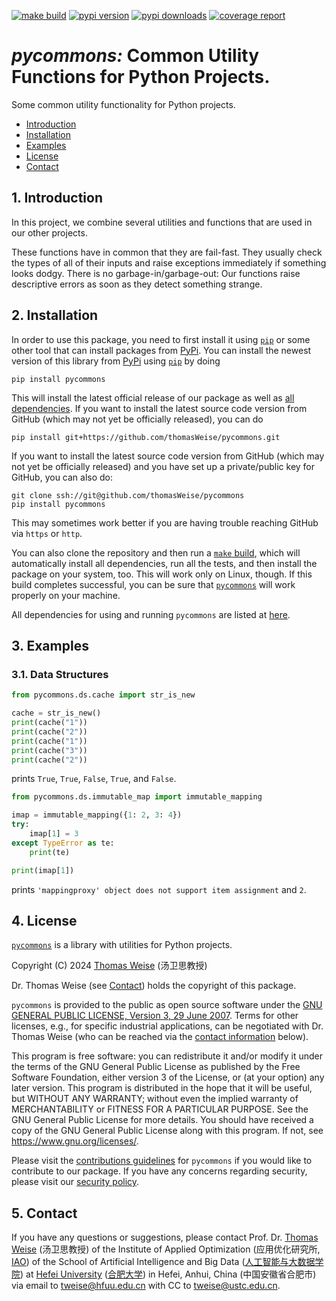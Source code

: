 [![make build](https://github.com/thomasWeise/pycommons/actions/workflows/build.yml/badge.svg)](https://github.com/thomasWeise/pycommons/actions/workflows/build.yml)
[![pypi version](https://img.shields.io/pypi/v/pycommons)](https://pypi.org/project/pycommons)
[![pypi downloads](https://img.shields.io/pypi/dw/pycommons.svg)](https://pypistats.org/packages/pycommons)
[![coverage report](https://thomasweise.github.io/pycommons/tc/badge.svg)](https://thomasweise.github.io/pycommons/tc/index.html)

# *pycommons:* Common Utility Functions for Python Projects.

Some common utility functionality for Python projects.

- [Introduction](#1-introduction)
- [Installation](#2-installation)
- [Examples](#3-examples)
- [License](#4-license)
- [Contact](#5-contact)


## 1. Introduction

In this project, we combine several utilities and functions that are used in our other projects.

These functions have in common that they are fail-fast.
They usually check the types of all of their inputs and raise exceptions immediately if something looks dodgy.
There is no garbage-in/garbage-out:
Our functions raise descriptive errors as soon as they detect something strange.


## 2. Installation

In order to use this package, you need to first install it using [`pip`](https://pypi.org/project/pip/) or some other tool that can install packages from [PyPi](https://pypi.org).
You can install the newest version of this library from [PyPi](https://pypi.org/project/pycommons/) using [`pip`](https://pypi.org/project/pip/) by doing

```shell
pip install pycommons
```

This will install the latest official release of our package as well as [all dependencies](https://thomasweise.github.io/pycommons/requirements_txt.html).
If you want to install the latest source code version from GitHub (which may not yet be officially released), you can do

```shell
pip install git+https://github.com/thomasWeise/pycommons.git
```

If you want to install the latest source code version from GitHub (which may not yet be officially released) and you have set up a private/public key for GitHub, you can also do:

```shell
git clone ssh://git@github.com/thomasWeise/pycommons
pip install pycommons
```

This may sometimes work better if you are having trouble reaching GitHub via `https` or `http`.

You can also clone the repository and then run a [`make` build](https://thomasweise.github.io/pycommons/Makefile.html), which will automatically install all dependencies, run all the tests, and then install the package on your system, too.
This will work only on Linux, though.
If this build completes successful, you can be sure that [`pycommons`](https://thomasweise.github.io/pycommons) will work properly on your machine.

All dependencies for using and running `pycommons` are listed at [here](https://thomasweise.github.io/pycommons/requirements_txt.html).


## 3. Examples

### 3.1. Data Structures

```python
from pycommons.ds.cache import str_is_new

cache = str_is_new()
print(cache("1"))
print(cache("2"))
print(cache("1"))
print(cache("3"))
print(cache("2"))
```

prints `True`, `True`, `False`, `True`, and `False`.

```python
from pycommons.ds.immutable_map import immutable_mapping

imap = immutable_mapping({1: 2, 3: 4})
try:
    imap[1] = 3
except TypeError as te:
    print(te)

print(imap[1])
```

prints `'mappingproxy' object does not support item assignment` and `2`.

## 4. License

[`pycommons`](https://thomasweise.github.io/pycommons) is a library with utilities for Python projects.

Copyright (C) 2024  [Thomas Weise](http://iao.hfuu.edu.cn/5) (汤卫思教授)

Dr. Thomas Weise (see [Contact](#5-contact)) holds the copyright of this package.

`pycommons` is provided to the public as open source software under the [GNU GENERAL PUBLIC LICENSE, Version 3, 29 June 2007](https://thomasweise.github.io/pycommons/LICENSE.html).
Terms for other licenses, e.g., for specific industrial applications, can be negotiated with Dr. Thomas Weise (who can be reached via the [contact information](#5-contact) below).

This program is free software: you can redistribute it and/or modify it under the terms of the GNU General Public License as published by the Free Software Foundation, either version 3 of the License, or (at your option) any later version.
This program is distributed in the hope that it will be useful, but WITHOUT ANY WARRANTY; without even the implied warranty of MERCHANTABILITY or FITNESS FOR A PARTICULAR PURPOSE. See the GNU General Public License for more details.
You should have received a copy of the GNU General Public License along with this program.
If not, see <https://www.gnu.org/licenses/>.

Please visit the [contributions guidelines](https://thomasweise.github.io/pycommons/CONTRIBUTING_md.html) for `pycommons` if you would like to contribute to our package.
If you have any concerns regarding security, please visit our [security policy](https://thomasweise.github.io/pycommons/SECURITY_md.html).


## 5. Contact

If you have any questions or suggestions, please contact
Prof. Dr. [Thomas Weise](http://iao.hfuu.edu.cn/5) (汤卫思教授) of the 
Institute of Applied Optimization (应用优化研究所, [IAO](http://iao.hfuu.edu.cn)) of the
School of Artificial Intelligence and Big Data ([人工智能与大数据学院](http://www.hfuu.edu.cn/aibd/)) at
[Hefei University](http://www.hfuu.edu.cn/english/) ([合肥大学](http://www.hfuu.edu.cn/)) in
Hefei, Anhui, China (中国安徽省合肥市) via
email to [tweise@hfuu.edu.cn](mailto:tweise@hfuu.edu.cn) with CC to [tweise@ustc.edu.cn](mailto:tweise@ustc.edu.cn).
